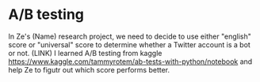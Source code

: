 # A/B testing 
In Ze's (Name) research project, we need to decide to use either "english" score or "universal" score to determine whether a Twitter account is a bot or not. (LINK) 
I learned A/B testing from kaggle https://www.kaggle.com/tammyrotem/ab-tests-with-python/notebook and help Ze to figutr out which score performs better.

